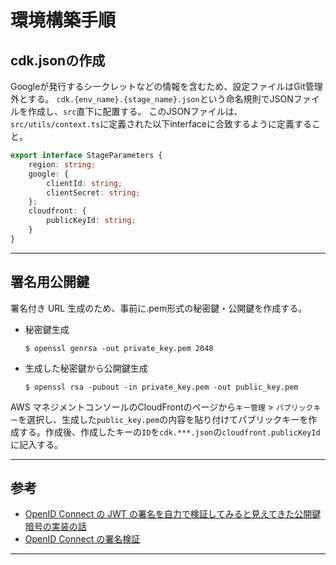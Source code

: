 # 環境構築手順

## cdk.jsonの作成

Googleが発行するシークレットなどの情報を含むため、設定ファイルはGit管理外とする。
`cdk.{env_name}.{stage_name}.json`という命名規則でJSONファイルを作成し、`src`直下に配置する。
このJSONファイルは、`src/utils/context.ts`に定義された以下interfaceに合致するように定義すること。

```typescript
export interface StageParameters {
	region: string;
    google: {
        clientId: string;
        clientSecret: string;
    };
    cloudfront: {
        publicKeyId: string;
    }
}
```

---

## 署名用公開鍵

署名付き URL 生成のため、事前に.pem形式の秘密鍵・公開鍵を作成する。

* 秘密鍵生成
    ```
    $ openssl genrsa -out private_key.pem 2048
    ```

* 生成した秘密鍵から公開鍵生成
    ```
    $ openssl rsa -pubout -in private_key.pem -out public_key.pem
    ```

AWS マネジメントコンソールのCloudFrontのページから`キー管理` > `パブリックキー`を選択し、生成した`public_key.pem`の内容を貼り付けてパブリックキーを作成する。作成後、作成したキーの`ID`を`cdk.***.json`の`cloudfront.publicKeyId`に記入する。

---

## 参考

* [OpenID Connect の JWT の署名を自力で検証してみると見えてきた公開鍵暗号の実装の話](https://qiita.com/bobunderson/items/d48f89e2b3e6ad9f9c4c)
* [OpenID Connect の署名検証](https://christina04.hatenablog.com/entry/2015/01/27/131259)

---
